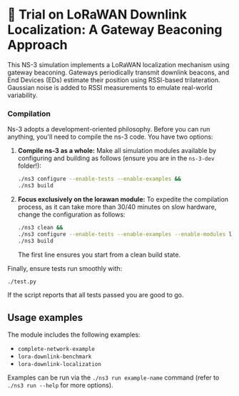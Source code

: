 # 📡 Trial on LoRaWAN Downlink Localization: A Gateway Beaconing Approach

This NS-3 simulation implements a LoRaWAN localization mechanism using gateway beaconing. Gateways periodically transmit downlink beacons, and End Devices (EDs) estimate their position using RSSI-based trilateration. Gaussian noise is added to RSSI measurements to emulate real-world variability.


### Compilation

Ns-3 adopts a development-oriented philosophy. Before you can run anything, you'll need to compile the ns-3 code. You have two options:

1. **Compile ns-3 as a whole:** Make all simulation modules available by configuring and building as follows (ensure you are in the `ns-3-dev` folder!):

   ```bash
   ./ns3 configure --enable-tests --enable-examples &&
   ./ns3 build
   ```

2. **Focus exclusively on the lorawan module:** To expedite the compilation process, as it can take more than 30/40 minutes on slow hardware, change the configuration as follows:

   ```bash
   ./ns3 clean &&
   ./ns3 configure --enable-tests --enable-examples --enable-modules lorawan &&
   ./ns3 build
   ```

   The first line ensures you start from a clean build state.

Finally, ensure tests run smoothly with:

```bash
./test.py
```

If the script reports that all tests passed you are good to go.

## Usage examples

The module includes the following examples:

* `complete-network-example`
* `lora-downlink-benchmark`
* `lora-downlink-localization`

Examples can be run via the `./ns3 run example-name` command (refer to `./ns3 run --help` for more options).
